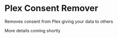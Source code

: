 # Plex Consent Remover
Removes consent from Plex giving your data to others

More details coming shortly
